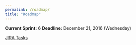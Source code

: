 ```yaml
---
permalink: /roadmap/
title: "Roadmap"
---
```


**Current Sprint:** 6
**Deadline:** December 21, 2016 (Wednesday)

[JIRA Tasks](https://issues.jboss.org/secure/RapidBoard.jspa?rapidView=3626)
